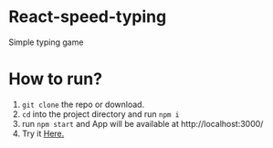 # React-speed-typing
Simple typing game
# How to run?
1. `git clone` the repo or download.
2.  `cd` into the project directory and run `npm i`
3.  run `npm start` and App will be available at http://localhost:3000/
4. Try it [Here.](https://typeitfast.netlify.app/)
